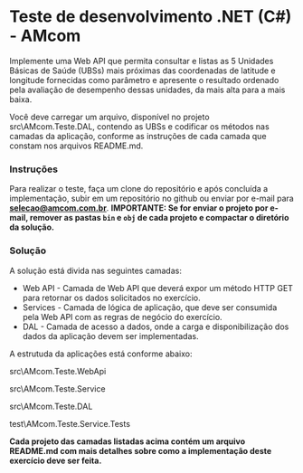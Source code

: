 # Teste de desenvolvimento .NET (C#) - AMcom

Implemente uma Web API que permita consultar e listas as 5 Unidades Básicas de Saúde (UBSs) mais próximas das coordenadas de latitude e longitude fornecidas como parâmetro e apresente o resultado ordenado pela avaliação de desempenho dessas unidades, da mais alta para a mais baixa.

Você deve carregar um arquivo, disponível no projeto src\AMcom.Teste.DAL, contendo as UBSs e codificar os métodos nas camadas da aplicação, conforme as instruções de cada camada que constam nos arquivos README.md.

### Instruções

Para realizar o teste, faça um clone do repositório e após concluída a implementação, subir em um repositório no github ou enviar por e-mail para **selecao@amcom.com.br**. **IMPORTANTE: Se for enviar o projeto por e-mail, remover as pastas `bin` e `obj` de cada projeto e compactar o diretório da solução.**

### Solução

A solução está divida nas seguintes camadas:

* Web API - Camada de Web API que deverá expor um método HTTP GET para retornar os dados solicitados no exercício.
* Services - Camada de lógica de aplicação, que deve ser consumida pela Web API com as regras de negócio do exercício.
* DAL - Camada de acesso a dados, onde a carga e disponibilização dos dados da aplicação devem ser implementadas.

A estrutuda da aplicações está conforme abaixo:

src\AMcom.Teste.WebApi

src\AMcom.Teste.Service

src\AMcom.Teste.DAL

test\AMcom.Teste.Service.Tests

**Cada projeto das camadas listadas acima contém um arquivo README.md com mais detalhes sobre como a implementação deste exercício deve ser feita.**
